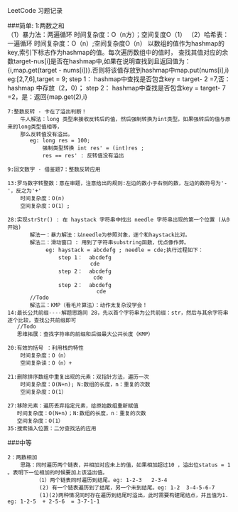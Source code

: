 LeetCode 习题记录

###简单:
    1:两数之和           
      （1）暴力法：两遍循环 时间复杂度：O（n方）；空间复度O（1）
      （2）哈希表：一遍循环 时间复杂度：O（n）;空间复杂度O（n）
           以数组的值作为hashmap的key,索引下标志作为hashmap的值。每次遍历数组中的值时，
           查找其值对应的余数target-nus[i]是否在hashmap中,如果在说明查找到且返回值为：
           {i,map.get(target - nums[i])}.否则将该值存放到hashmap中map.put(nums[i],i)
                eg:[2,7,6],target = 9;
                   step 1： hashmap中查找是否包含key = target- 2 =7,否：hashmap 中存放（2，0）；
                   step 2： hashmap中查找是否包含key = target- 7 =2，是：返回{map.get(2),i}
    
    7:整数反转 - 卡在了溢出判断！
        牛人解法：long 类型来接收反转后的值，然后强制转换为int类型。如果强转后的值与原来的long类型值相等，
        那么反转值没有溢出。
           eg: long res = 100;
               强制类型转换 int res' = (int)res ;
               res == res' : 反转值没有溢出
               
    9:回文数字 - 借鉴题7：整数反转应用
    
    13:罗马数字转整数：意在审题，注意给出的规则:左边的数小于右侧的数，左边的数符号为'-'，反之为'+'
        时间复杂度：O(n)
        空间复杂度：O(1）;
        
    28:实现strStr() : 在 haystack 字符串中找出 needle 字符串出现的第一个位置 (从0开始)
           解法一：暴力解法：以needle为参照对象，逐个和haystack比对。
           解法二：滑动窗口 : 用到了字符串substring函数，优点像作弊。
                eg: haystack = abcdefg ; needle = cde;执行过程如下：
                    step 1：  abcdefg
                              cde
                    step 2：  abcdefg
                               cde
                    step 2：  abcdefg
                                cde
           //Todo
           解法三：KMP（看毛片算法）：动作太复杂没学会！
    14:最长公共前缀----解题思路同 28，先以首个字符串为公共前缀：str，然后与其余字符串逐个比较，查找公共前缀即可
       //Todo
       思维拓展：查找字符串的前缀和后缀最大公共长度（KMP）
       
    20:有效的括号 ：利用栈的特性
        时间复杂度：O（n）
        空间复杂读：O（n）+
    
    21:删除排序数组中重复出现的元素：双指针方法，遍历一次
        时间复杂度：O(N+n); N:数组的长度，n：重复的次数
        空间复杂度：O(1）
    
    27:移除元素：遍历丢弃指定元素，给原始数组重新赋值
       时间复杂度：O(N+n)；N:数组的长度，n：重复的次数
       空间复杂度：O(1）
    35:搜索插入位置：二分查找法的应用
    
    
###中等

    2：两数相加
        思路：同时遍历两个链表，并相加对应未上的值，如果相加超过10 ，溢出位status = 1 。表明下一位相加的时候要加上该溢出值。
             （1）两个链表同时遍历到结尾。eg: 1-2-3   2-3-4
              (2) 有一个链表遍历到了结尾，另一个未到结尾。eg: 1-2  3-4-5-6-7
              (1)(2)两种情况同时存在遍历到结尾时溢出，此时需要构建尾结点，并且值为1.     eg: 1-2-5  + 2-5-6  = 3-7-1-1   